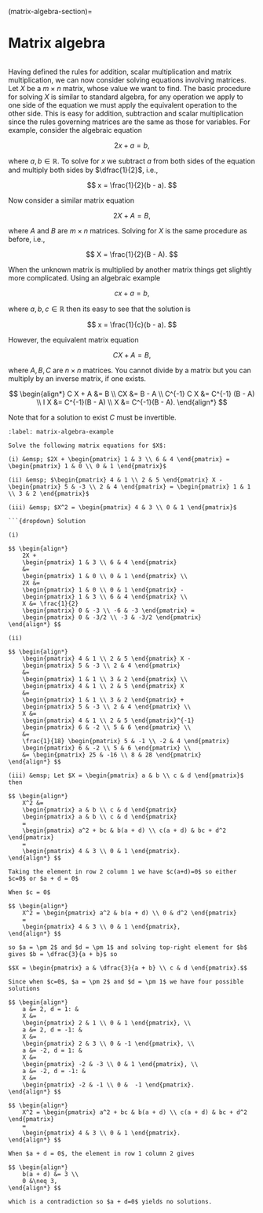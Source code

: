 (matrix-algebra-section)=

# Matrix algebra

```{index} Matrix ; algebra
```

Having defined the rules for addition, scalar multiplication and matrix multiplication, we can now consider solving equations involving matrices. Let $X$ be a $m \times n$ matrix, whose value we want to find. The basic procedure for solving $X$ is similar to standard algebra, for any operation we apply to one side of the equation we must apply the equivalent operation to the other side. This is easy for addition, subtraction and scalar multiplication since the rules governing matrices are the same as those for variables. For example, consider the algebraic equation

$$ 2x + a = b, $$

where $a, b \in \mathbb{R}$. To solve for $x$ we subtract $a$ from both sides of the equation and multiply both sides by $\dfrac{1}{2}$, i.e.,

$$ x = \frac{1}{2}(b - a). $$

Now consider a similar matrix equation

$$ 2 X + A = B, $$

where $A$ and $B$ are $m \times n$ matrices. Solving for $X$ is the same procedure as before, i.e.,

$$ X = \frac{1}{2}(B - A). $$

When the unknown matrix is multiplied by another matrix things get slightly more complicated. Using an algebraic example

$$ c x + a = b, $$

where $a,b,c \in \mathbb{R}$ then its easy to see that the solution is

$$ x = \frac{1}{c}(b - a). $$

However, the equivalent matrix equation

$$ C X + A = B, $$

where $A, B, C$ are $n \times n$ matrices. You cannot divide by a matrix but you can multiply by an inverse matrix, if one exists.

$$ \begin{align*}
    C X + A &= B \\
    CX &= B - A \\
    C^{-1} C X &= C^{-1} (B - A) \\
    I X &= C^{-1}(B - A) \\
    X &= C^{-1}(B - A).
\end{align*} $$

Note that for a solution to exist $C$ must be invertible.

```{prf:example}
:label: matrix-algebra-example

Solve the following matrix equations for $X$:

(i) &emsp; $2X + \begin{pmatrix} 1 & 3 \\ 6 & 4 \end{pmatrix} = \begin{pmatrix} 1 & 0 \\ 0 & 1 \end{pmatrix}$

(ii) &emsp; $\begin{pmatrix} 4 & 1 \\ 2 & 5 \end{pmatrix} X - \begin{pmatrix} 5 & -3 \\ 2 & 4 \end{pmatrix} = \begin{pmatrix} 1 & 1 \\ 3 & 2 \end{pmatrix}$

(iii) &emsp; $X^2 = \begin{pmatrix} 4 & 3 \\ 0 & 1 \end{pmatrix}$

```{dropdown} Solution

(i)

$$ \begin{align*}
    2X +
    \begin{pmatrix} 1 & 3 \\ 6 & 4 \end{pmatrix}
    &=
    \begin{pmatrix} 1 & 0 \\ 0 & 1 \end{pmatrix} \\
    2X &=
    \begin{pmatrix} 1 & 0 \\ 0 & 1 \end{pmatrix} -
    \begin{pmatrix} 1 & 3 \\ 6 & 4 \end{pmatrix} \\
    X &= \frac{1}{2}
    \begin{pmatrix} 0 & -3 \\ -6 & -3 \end{pmatrix} =
    \begin{pmatrix} 0 & -3/2 \\ -3 & -3/2 \end{pmatrix}
\end{align*} $$

(ii)

$$ \begin{align*}
    \begin{pmatrix} 4 & 1 \\ 2 & 5 \end{pmatrix} X -
    \begin{pmatrix} 5 & -3 \\ 2 & 4 \end{pmatrix}
    &=
    \begin{pmatrix} 1 & 1 \\ 3 & 2 \end{pmatrix} \\
    \begin{pmatrix} 4 & 1 \\ 2 & 5 \end{pmatrix} X
    &=
    \begin{pmatrix} 1 & 1 \\ 3 & 2 \end{pmatrix} +
    \begin{pmatrix} 5 & -3 \\ 2 & 4 \end{pmatrix} \\
    X &=
    \begin{pmatrix} 4 & 1 \\ 2 & 5 \end{pmatrix}^{-1}
    \begin{pmatrix} 6 & -2 \\ 5 & 6 \end{pmatrix} \\
    &=
    \frac{1}{18} \begin{pmatrix} 5 & -1 \\ -2 & 4 \end{pmatrix}
    \begin{pmatrix} 6 & -2 \\ 5 & 6 \end{pmatrix} \\
    &= \begin{pmatrix} 25 & -16 \\ 8 & 28 \end{pmatrix}
\end{align*} $$

(iii) &emsp; Let $X = \begin{pmatrix} a & b \\ c & d \end{pmatrix}$ then

$$ \begin{align*}
    X^2 &=
    \begin{pmatrix} a & b \\ c & d \end{pmatrix}
    \begin{pmatrix} a & b \\ c & d \end{pmatrix}
    =
    \begin{pmatrix} a^2 + bc & b(a + d) \\ c(a + d) & bc + d^2 \end{pmatrix}
    =
    \begin{pmatrix} 4 & 3 \\ 0 & 1 \end{pmatrix}.
\end{align*} $$

Taking the element in row 2 column 1 we have $c(a+d)=0$ so either $c=0$ or $a + d = 0$

When $c = 0$

$$ \begin{align*}
    X^2 = \begin{pmatrix} a^2 & b(a + d) \\ 0 & d^2 \end{pmatrix}
    =
    \begin{pmatrix} 4 & 3 \\ 0 & 1 \end{pmatrix},
\end{align*} $$

so $a = \pm 2$ and $d = \pm 1$ and solving top-right element for $b$ gives $b = \dfrac{3}{a + b}$ so

$$X = \begin{pmatrix} a & \dfrac{3}{a + b} \\ c & d \end{pmatrix}.$$

Since when $c=0$, $a = \pm 2$ and $d = \pm 1$ we have four possible solutions

$$ \begin{align*}
    a &= 2, d = 1: &
    X &= 
    \begin{pmatrix} 2 & 1 \\ 0 & 1 \end{pmatrix}, \\
    a &= 2, d = -1: &
    X &=
    \begin{pmatrix} 2 & 3 \\ 0 & -1 \end{pmatrix}, \\
    a &= -2, d = 1: &
    X &=
    \begin{pmatrix} -2 & -3 \\ 0 & 1 \end{pmatrix}, \\
    a &= -2, d = -1: &
    X &=
    \begin{pmatrix} -2 & -1 \\ 0 &  -1 \end{pmatrix}.
\end{align*} $$

$$ \begin{align*}
    X^2 = \begin{pmatrix} a^2 + bc & b(a + d) \\ c(a + d) & bc + d^2 \end{pmatrix}
    =
    \begin{pmatrix} 4 & 3 \\ 0 & 1 \end{pmatrix}.
\end{align*} $$

When $a + d = 0$, the element in row 1 column 2 gives

$$ \begin{align*}
    b(a + d) &= 3 \\
    0 &\neq 3,
\end{align*} $$

which is a contradiction so $a + d=0$ yields no solutions.

```
